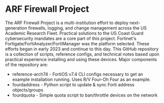 # ARF Firewall Project
The ARF Firewall Project is a multi-institution effort to deploy next-generation 
firewalls, logging, and change management across the US Academic Research Fleet. 
Practical solutions to the US Coast Guard cybersecurity mandates are a core part
of this project.  Fortinet's Fortigate/FortiAnalyzer/FortiManager was the platform 
selected. These efforts began in early 2023 and continue to this day. 
This GitHub repository is a collection of scripts, reference configs, and technical
notes based upon practical experience installing and using these devices. Major
components of the repository are:

* reference-arch74 - FortiOS v7.4 CLI configs necessary to get an example installation running. Uses R/V Four-Oh Four as an example.
* fourdaddress - Python script to update & sync Forti address objects/groups
* fourdquota - Simple quota script to ban/throttle devices on the network
